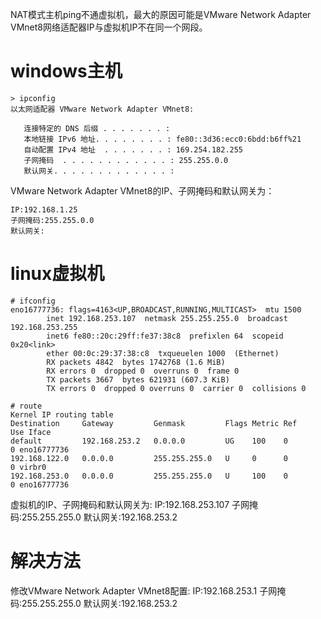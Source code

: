 NAT模式主机ping不通虚拟机，最大的原因可能是VMware Network Adapter VMnet8网络适配器IP与虚拟机IP不在同一个网段。

# windows主机
```
> ipconfig
以太网适配器 VMware Network Adapter VMnet8:

   连接特定的 DNS 后缀 . . . . . . . :
   本地链接 IPv6 地址. . . . . . . . : fe80::3d36:ecc0:6bdd:b6ff%21
   自动配置 IPv4 地址  . . . . . . . : 169.254.182.255
   子网掩码  . . . . . . . . . . . . : 255.255.0.0
   默认网关. . . . . . . . . . . . . :
```
VMware Network Adapter VMnet8的IP、子网掩码和默认网关为：
```
IP:192.168.1.25
子网掩码:255.255.0.0
默认网关:
```

# linux虚拟机
```
# ifconfig
eno16777736: flags=4163<UP,BROADCAST,RUNNING,MULTICAST>  mtu 1500
        inet 192.168.253.107  netmask 255.255.255.0  broadcast 192.168.253.255
        inet6 fe80::20c:29ff:fe37:38c8  prefixlen 64  scopeid 0x20<link>
        ether 00:0c:29:37:38:c8  txqueuelen 1000  (Ethernet)
        RX packets 4842  bytes 1742768 (1.6 MiB)
        RX errors 0  dropped 0  overruns 0  frame 0
        TX packets 3667  bytes 621931 (607.3 KiB)
        TX errors 0  dropped 0 overruns 0  carrier 0  collisions 0

# route
Kernel IP routing table
Destination     Gateway         Genmask         Flags Metric Ref    Use Iface
default         192.168.253.2   0.0.0.0         UG    100    0        0 eno16777736
192.168.122.0   0.0.0.0         255.255.255.0   U     0      0        0 virbr0
192.168.253.0   0.0.0.0         255.255.255.0   U     100    0        0 eno16777736
```
虚拟机的IP、子网掩码和默认网关为:
IP:192.168.253.107
子网掩码:255.255.255.0
默认网关:192.168.253.2

# 解决方法
修改VMware Network Adapter VMnet8配置:
IP:192.168.253.1
子网掩码:255.255.255.0
默认网关:192.168.253.2
